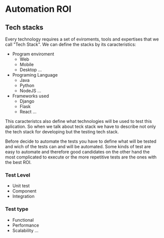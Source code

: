 # Automation ROI

## Tech stacks

Every technology requires a set of eviroments, tools and expertises that we call "Tech Stack". We can define the stacks by its caracteristics:

- Program enviroment
  - Web
  - Mobile
  - Desktop
    ...
- Programing Language
  - Java
  - Python
  - NodeJS
    ...
- Frameworks used
  - Django
  - Flask
  - React
    ...

This caracteristcs also define what technologies will be used to test this aplication. So when we talk about teck stack we have to describe not only the tech stack for developing but the testing tech stack.

Before decide to automate the tests you have to define what will be tested and wich of the tests can and will be automated. Some kinds of test are easy to automate and therefore good candidates on the other hand the most complicated to execute or the more repetitive tests are the ones with the best ROI.

### Test Level

- Unit test
- Component
- Integration

### Test type

- Functional
- Performance
- Scalability
  ...
